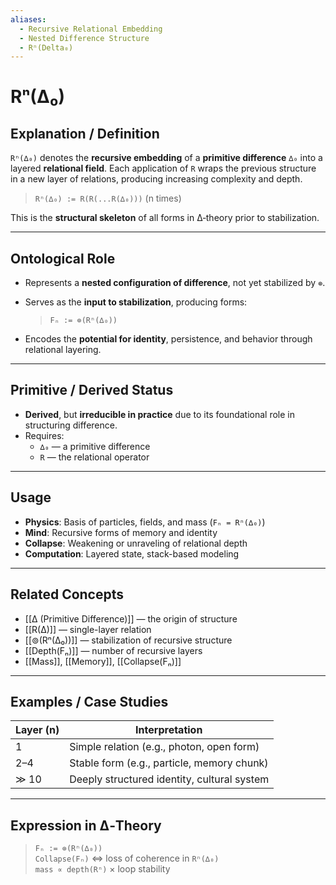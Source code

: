 ```yaml
---
aliases:
  - Recursive Relational Embedding
  - Nested Difference Structure
  - Rⁿ(Delta₀)
---
```


# Rⁿ(∆₀)

## Explanation / Definition

`Rⁿ(∆₀)` denotes the **recursive embedding** of a **primitive difference** `∆₀` into a layered **relational field**. Each application of `R` wraps the previous structure in a new layer of relations, producing increasing complexity and depth.

> `Rⁿ(∆₀) := R(R(...R(∆₀)))` (n times)

This is the **structural skeleton** of all forms in ∆‑theory prior to stabilization.

---

## Ontological Role

- Represents a **nested configuration of difference**, not yet stabilized by `⊚`.
- Serves as the **input to stabilization**, producing forms:  
  > `Fₙ := ⊚(Rⁿ(∆₀))`

- Encodes the **potential for identity**, persistence, and behavior through relational layering.

---

## Primitive / Derived Status

- **Derived**, but **irreducible in practice** due to its foundational role in structuring difference.
- Requires:
  - `∆₀` — a primitive difference
  - `R` — the relational operator

---

## Usage

- **Physics**: Basis of particles, fields, and mass (`Fₙ = Rⁿ(∆₀)`)
- **Mind**: Recursive forms of memory and identity
- **Collapse**: Weakening or unraveling of relational depth
- **Computation**: Layered state, stack-based modeling

---

## Related Concepts

- [[∆ (Primitive Difference)]] — the origin of structure
- [[R(∆)]] — single-layer relation
- [[⊚(Rⁿ(∆₀))]] — stabilization of recursive structure
- [[Depth(Fₙ)]] — number of recursive layers
- [[Mass]], [[Memory]], [[Collapse(Fₙ)]]

---

## Examples / Case Studies

| Layer (n) | Interpretation                                |
|-----------|-----------------------------------------------|
| 1         | Simple relation (e.g., photon, open form)     |
| 2–4       | Stable form (e.g., particle, memory chunk)    |
| ≫ 10      | Deeply structured identity, cultural system   |

---

## Expression in ∆‑Theory

> `Fₙ := ⊚(Rⁿ(∆₀))`  
> `Collapse(Fₙ)` ⇔ loss of coherence in `Rⁿ(∆₀)`  
> `mass ∝ depth(Rⁿ)` × loop stability

